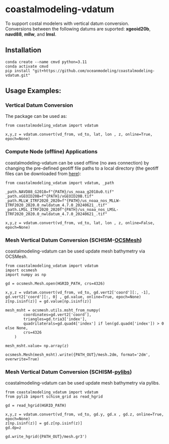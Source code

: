 # coastalmodeling-vdatum
To support costal modelers with vertical datum conversion.\
Conversions between the following datums are suported: 
__xgeoid20b__, __navd88__, __mllw__, and __lmsl__.

## Installation 
```
conda create --name cmvd python=3.11
conda activate cmvd
pip install "git+https://github.com/oceanmodeling/coastalmodeling-vdatum.git"
```

## Usage Examples:
### Vertical Datum Conversion
The package can be used as:
```
from coastalmodeling_vdatum import vdatum

x,y,z = vdatum.convert(vd_from, vd_to, lat, lon , z, online=True, epoch=None)
```

### Compute Node (offline) Applications
coastalmodeling-vdatum can be used offline (no aws connection) by 
changing the pre-defined geotiff file paths to a local directory
(the geotiff files can be downloaded from [here](https://noaa-nos-stofs2d-pds.s3.amazonaws.com/index.html#_archive/coastalmodeling-vdatum/)):
```
from coastalmodeling_vdatum import vdatum, _path

_path.NAVD88_G2018=f"{PATH}/us_noaa_g2018u0.tif"
_path.xGEOID20B=f"{PATH}/xGEOID20B.tif"
_path.MLLW_ITRF2020_2020=f"{PATH}/us_noaa_nos_MLLW-ITRF2020_2020.0_nwldatum_4.7.0_20240621_.tif"
_path.LMSL_ITRF2020_2020f"{PATH}/us_noaa_nos_LMSL-ITRF2020_2020.0_nwldatum_4.7.0_20240621_.tif"

x,y,z = vdatum.convert(vd_from, vd_to, lat, lon , z, online=False, epoch=None)
```

### Mesh Vertical Datum Conversion (SCHISM-[OCSMesh](https://github.com/noaa-ocs-modeling/OCSMesh/tree/main))
coastalmodeling-vdatum can be used update mesh bathymetry via OCSMesh.
```
from coastalmodeling_vdatum import vdatum
import ocsmesh
import numpy as np

gd = ocsmesh.Mesh.open(HGRID_PATH, crs=4326)

x,y,z = vdatum.convert(vd_from, vd_to, gd.vert2['coord'][:, -1], gd.vert2['coord'][:, 0] , gd.value, online=True, epoch=None)
z[np.isinf(z)] = gd.value[np.isinf(z)]

mesh_msht = ocsmesh.utils.msht_from_numpy(
        coordinates=gd.vert2['coord'],
        triangles=gd.tria3['index'],
        quadrilaterals=gd.quad4['index'] if len(gd.quad4['index']) > 0 else None,
        crs=4326
    )

mesh_msht.value= np.array(z)

ocsmesh.Mesh(mesh_msht).write({PATH_OUT}/mesh.2dm, format='2dm', overwrite=True)
```

### Mesh Vertical Datum Conversion (SCHISM-[pylibs](https://github.com/wzhengui/pylibs))
coastalmodeling-vdatum can be used update mesh bathymetry via pylibs.
```
from coastalmodeling_vdatum import vdatum
from pylib import schism_grid as read_hgrid

gd = read_hgrid(HGRID_PATH)

x,y,z = vdatum.convert(vd_from, vd_to, gd.y, gd.x , gd.z, online=True, epoch=None)
z[np.isinf(z)] = gd.z[np.isinf(z)]
gd.dp=z

gd.write_hgrid({PATH_OUT}/mesh.gr3')
```


